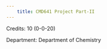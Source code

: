 ```yaml
---
    title: CMD641 Project Part-II
---
```

Credits: 10 (0-0-20)

Department: Department of Chemistry

